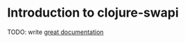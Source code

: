 # Introduction to clojure-swapi

TODO: write [great documentation](http://jacobian.org/writing/what-to-write/)

